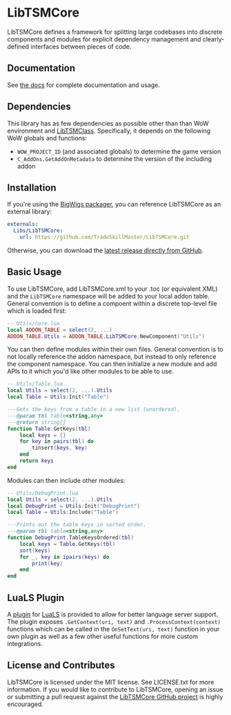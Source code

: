 # LibTSMCore

LibTSMCore defines a framework for splitting large codebases into discrete components and modules
for explicit dependency management and clearly-defined interfaces between pieces of code.

## Documentation

See [the docs](https://tradeskillmaster.github.io/LibTSMCore) for complete documentation and usage.

## Dependencies

This library has as few dependencies as possible other than than WoW environment and
[LibTSMClass](https://github.com/TradeSkillMaster/LibTSMClass). Specifically, it depends on the
following WoW globals and functions:

* `WOW_PROJECT_ID` (and associated globals) to determine the game version
* `C_AddOns.GetAddOnMetadata` to determine the version of the including addon

## Installation

If you're using the [BigWigs packager](https://github.com/BigWigsMods/packager), you can reference
LibTSMCore as an external library:

```yaml
externals:
  Libs/LibTSMCore:
    url: https://github.com/TradeSkillMaster/LibTSMCore.git
```

Otherwise, you can download the
[latest release directly from GitHub](https://github.com/TradeSkillMaster/LibTSMCore/releases).

## Basic Usage

To use LibTSMCore, add LibTSMCore.xml to your .toc (or equivalent XML) and the `LibTSMCore`
namespace will be added to your local addon table. General convention is to define a compoent
within a discrete top-level file which is loaded first:

```lua
-- Utils/Core.lua
local ADDON_TABLE = select(2, ...)
ADDON_TABLE.Utils = ADDON_TABLE.LibTSMCore.NewComponent("Utils")
```

You can then define modules within their own files. General convention is to not locally reference
the addon namespace, but instead to only reference the component namespace. You can then initialize
a new module and add APIs to it which you'd like other modules to be able to use.

```lua
-- Utils/Table.lua
local Utils = select(2, ...).Utils
local Table = Utils:Init("Table")

---Gets the keys from a table in a new list (unordered).
---@param tbl table<string,any>
---@return string[]
function Table.GetKeys(tbl)
    local keys = {}
	for key in pairs(tbl) do
        tinsert(keys, key)
	end
    return keys
end
```

Modules can then include other modules:

```lua
-- Utils/DebugPrint.lua
local Utils = select(2, ...).Utils
local DebugPrint = Utils:Init("DebugPrint")
local Table = Utils:Include("Table")

---Prints out the table keys in sorted order.
---@param tbl table<string,any>
function DebugPrint.TableKeysOrdered(tbl)
    local keys = Table.GetKeys(tbl)
    sort(keys)
    for _, key in ipairs(keys) do
        print(key)
    end
end
```

## LuaLS Plugin

A [plugin](LuaLSPlugin/LibTSMCoreLuaLSPlugin.lua) for
[LuaLS](https://github.com/LuaLS/lua-language-server) is provided to allow for better language
server support. The plugin exposes `.GetContext(uri, text)` and `.ProcessContext(context)`
functions which can be called in the `OnSetText(uri, text)` function in your own plugin as well as
a few other useful functions for more custom integrations.

## License and Contributes

LibTSMCore is licensed under the MIT license. See LICENSE.txt for more information. If you would
like to contribute to LibTSMCore, opening an issue or submitting a pull request against the
[LibTSMCore GitHub project](https://github.com/TradeSkillMaster/LibTSMCore) is highly encouraged.
